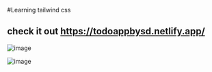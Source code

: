 #Learning tailwind css

## check it out https://todoappbysd.netlify.app/

![image](https://user-images.githubusercontent.com/77038659/146680276-fa05e41c-7ff6-4e94-b4b0-df4c8789c3b4.png)


![image](https://user-images.githubusercontent.com/77038659/146680755-73c7cc60-ff29-4413-b4d4-95a245167e82.png)
